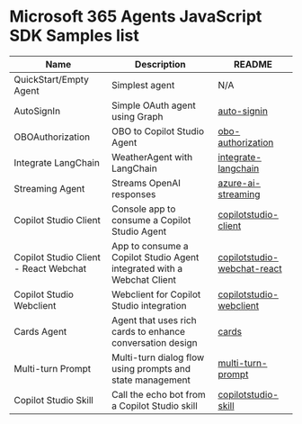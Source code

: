 # Microsoft 365 Agents JavaScript SDK Samples list

|Name|Description|README|
|----|----|----|
|QuickStart/Empty Agent|Simplest agent|N/A|
|AutoSignIn|Simple OAuth agent using Graph|[auto-signin](auto-signin/README.md)|
|OBOAuthorization|OBO to Copilot Studio Agent|[obo-authorization](obo-authorization/README.md)|
|Integrate LangChain|WeatherAgent with LangChain|[integrate-langchain](integrate-langchain/README.md)|
|Streaming Agent|Streams OpenAI responses|[azure-ai-streaming](azure-ai-streaming/README.md)|
|Copilot Studio Client|Console app to consume a Copilot Studio Agent|[copilotstudio-client](copilotstudio-client/README.md)|
|Copilot Studio Client - React Webchat|App to consume a Copilot Studio Agent integrated with a Webchat Client|[copilotstudio-webchat-react](copilotstudio-webchat-react/README.md)|
|Copilot Studio Webclient|Webclient for Copilot Studio integration|[copilotstudio-webclient](copilotstudio-webclient/README.md)|
|Cards Agent|Agent that uses rich cards to enhance conversation design |[cards](cards/README.md)|
|Multi-turn Prompt |Multi-turn dialog flow using prompts and state management |[multi-turn-prompt](multi-turn-prompt/README.md)|
|Copilot Studio Skill|Call the echo bot from a Copilot Studio skill |[copilotstudio-skill](copilotstudio-skill/README.md)|